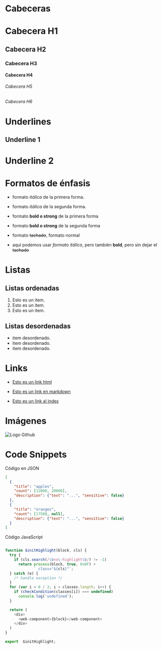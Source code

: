 # Cabeceras
# Cabecera H1
## Cabecera H2
### Cabecera H3
#### Cabecera H4
###### Cabecera H5
###### Cabecera H6

# Underlines

Underline 1
-----------

Underline 2
===========

# Formatos de énfasis

- formato *itálica* de la primera forma.
- formato _itálica_ de la segunda forma.

- formato **bold o strong** de la primera forma
- formato __bold o strong__ de la segunda forma

- formato ~~tachado~~, formato normal

- aquí podemos usar *formato itálico*, pero también **bold**, pero sin dejar el ~~tachado~~

# Listas

## Listas ordenadas

1. Esto es un item.
2. Esto es un item.
3. Esto es un item.

## Listas desordenadas

- item desordenado.
- item desordenado.
- item desordenado.

# Links

- <a href="https://www.google.com">Esto es un link html</a>

- [Esto es un link en markdown](https://www.google.com)

- [Esto es un link al index](index.html)

# Imágenes

![Logo Github](https://github.githubassets.com/images/modules/open_graph/github-mark.png)


# Code Snippets
Código en JSON
```JSON
[
  {
    "title": "apples",
    "count": [12000, 20000],
    "description": {"text": "...", "sensitive": false}
  },
  {
    "title": "oranges",
    "count": [17500, null],
    "description": {"text": "...", "sensitive": false}
  }
]
```
Código JavaScript

```JavaScript

function $initHighlight(block, cls) {
  try {
    if (cls.search(/\bno\-highlight\b/) != -1)
      return process(block, true, 0x0F) +
             ` class="${cls}"`;
  } catch (e) {
    /* handle exception */
  }
  for (var i = 0 / 2; i < classes.length; i++) {
    if (checkCondition(classes[i]) === undefined)
      console.log('undefined');
  }

  return (
    <div>
      <web-component>{block}</web-component>
    </div>
  )
}

export  $initHighlight;

```


